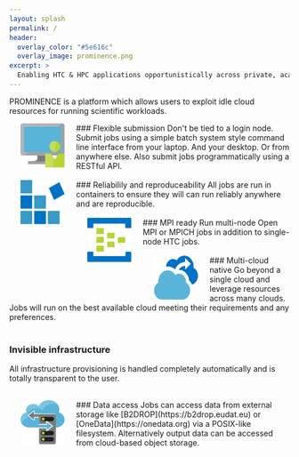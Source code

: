 ```yaml
---
layout: splash
permalink: /
header:
  overlay_color: "#5e616c"
  overlay_image: prominence.png
excerpt: >
  Enabling HTC & HPC applications opportunistically across private, academic and public clouds. 
---
```


PROMINENCE is a platform which allows users to exploit idle cloud resources for running scientific workloads.

<img align="left" width="80" height="80" src="prominence-job-submission.png" hspace="20">
### Flexible submission
Don't be tied to a login node. Submit jobs using a simple batch system style command line interface from your laptop. And your desktop. Or from anywhere else. Also submit jobs programmatically using a RESTful API.
<br/>
<br/>


<img align="left" width="80" height="80" src="prominence-containers.png" hspace="20">
### Reliabilily and reproduceability
All jobs are run in containers to ensure they will can run reliably anywhere and are reproducible.
<br/>
<br/>


<img align="left" width="80" height="80" src="prominence-multi-node.png" hspace="20">
### MPI ready
Run multi-node Open MPI or MPICH jobs in addition to single-node HTC jobs.
<br/>
<br/>


<img align="left" width="80" height="80" src="prominence-burst.png" hspace="20">
### Multi-cloud native
Go beyond a single cloud and leverage resources across many clouds. Jobs will run on the best available cloud meeting their requirements and any preferences.
<br/>
<br/>


### Invisible infrastructure
All infrastructure provisioning is handled completely automatically and is totally transparent to the user.
<br/>
<br/>


<img align="left" width="80" height="80" src="prominence-storage.png" hspace="20">
### Data access
Jobs can access data from external storage like [B2DROP](https://b2drop.eudat.eu) or [OneData](https://onedata.org) via a POSIX-like filesystem. Alternatively output data can be accessed from cloud-based object storage.

